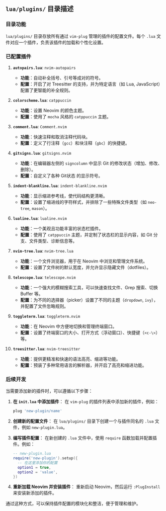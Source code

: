 ## `lua/plugins/` 目录描述

### 目录功能

`lua/plugins/` 目录存放所有通过 `vim-plug` 管理的插件的配置文件。每个 `.lua` 文件对应一个插件，负责该插件的加载和个性化设置。

### 已配置插件

1.  **`autopairs.lua`**: `nvim-autopairs`
    *   **功能**：自动补全括号、引号等成对的符号。
    *   **配置**：开启了对 Treesitter 的支持，并为特定语言（如 Lua, JavaScript）配置了更智能的补全规则。

2.  **`colorscheme.lua`**: `catppuccin`
    *   **功能**：设置 Neovim 的颜色主题。
    *   **配置**：使用了 `mocha` 风格的 `catppuccin` 主题。

3.  **`comment.lua`**: `Comment.nvim`
    *   **功能**：快速注释和取消注释代码块。
    *   **配置**：定义了行注释（`gcc`）和块注释（`gbc`）的快捷键。

4.  **`gitsigns.lua`**: `gitsigns.nvim`
    *   **功能**：在编辑器左侧的 `signcolumn` 中显示 Git 的修改状态（增加、修改、删除）。
    *   **配置**：自定义了各种 Git状态 的显示符号。

5.  **`indent-blankline.lua`**: `indent-blankline.nvim`
    *   **功能**：显示缩进参考线，使代码结构更清晰。
    *   **配置**：设置了缩进线的字符样式，并排除了一些特殊文件类型（如 `neo-tree`, `mason`）。

6.  **`lualine.lua`**: `lualine.nvim`
    *   **功能**：一个美观且功能丰富的状态栏插件。
    *   **配置**：使用了 `catppuccin` 主题，并定制了状态栏的显示内容，如 Git 分支、文件类型、诊断信息等。

7.  **`nvim-tree.lua`**: `nvim-tree.lua`
    *   **功能**：一个文件浏览器，用于在 Neovim 中浏览和管理文件系统。
    *   **配置**：设置了文件树的默认宽度，并允许显示隐藏文件（dotfiles）。

8.  **`telescope.lua`**: `telescope.nvim`
    *   **功能**：一个强大的模糊搜索工具，可以快速查找文件、Grep 搜索、切换 Buffer 等。
    *   **配置**：为不同的选择器（picker）设置了不同的主题（`dropdown`, `ivy`），并配置了文件忽略规则。

9.  **`toggleterm.lua`**: `toggleterm.nvim`
    *   **功能**：在 Neovim 中方便地切换和管理终端窗口。
    *   **配置**：设置了终端窗口的大小、打开方式（浮动窗口）、快捷键（`<c-\>`）等。

10. **`treesitter.lua`**: `nvim-treesitter`
    *   **功能**：提供更精准和快速的语法高亮、缩进等功能。
    *   **配置**：预装了多种常用语言的解析器，并开启了高亮和缩进功能。

### 后续开发

当需要添加新的插件时，可以遵循以下步骤：

1.  **在 `init.lua` 中添加插件**：
    在 `vim-plug` 的插件列表中添加新的插件，例如：

    ```lua
    plug 'new-plugin/name'
    ```

2.  **创建新的配置文件**：
    在 `lua/plugins/` 目录下创建一个与插件同名的 `.lua` 文件，例如 `new-plugin.lua`。

3.  **编写插件配置**：
    在新创建的 `.lua` 文件中，使用 `require` 函数加载并配置插件。例如：

    ```lua
    -- new-plugin.lua
    require('new-plugin').setup({
      -- 在这里添加你的配置
      option1 = true,
      option2 = 'value',
    })
    ```

4.  **重新加载 Neovim 并安装插件**：
    重新启动 Neovim，然后运行 `:PlugInstall` 来安装新添加的插件。

通过这种方式，可以保持插件配置的模块化和整洁，便于管理和维护。